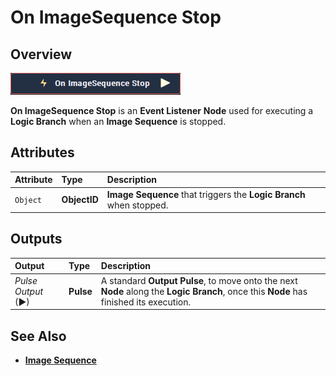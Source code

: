 # On ImageSequence Stop

## Overview

![The On ImageSequence Stop Node.](../../../.gitbook/assets/node-on-imagesequence-stop.png)

**On ImageSequence Stop** is an **Event Listener** **Node** used for executing a **Logic Branch** when an **Image Sequence** is stopped.

## Attributes

| Attribute | Type | Description |
| :--- | :--- | :--- |
| `Object` | **ObjectID** | **Image Sequence** that triggers the **Logic Branch** when stopped. |

## Outputs

| Output | Type | Description |
| :--- | :--- | :--- |
| _Pulse Output_ \(►\) | **Pulse** | A standard **Output Pulse**, to move onto the next **Node** along the **Logic Branch**, once this **Node** has finished its execution. |

## See Also

* [**Image Sequence**](./)

